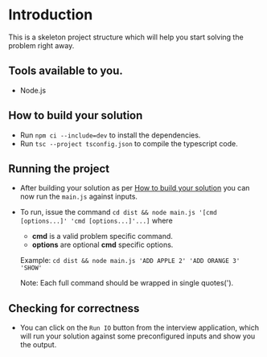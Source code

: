 # Introduction

This is a skeleton project structure which will help you start solving the problem right away.

## Tools available to you.
- Node.js

## How to build your solution

- Run `npm ci --include=dev` to install the dependencies.
- Run `tsc --project tsconfig.json` to compile the typescript code.

## Running the project 

- After building your solution as per [How to build your solution](#how-to-build-your-solution) you can now run the `main.js` against inputs. 
- To run, issue the command `cd dist && node main.js '[cmd [options...]' 'cmd [options...]'...]` where
    - **cmd** is a valid problem specific command.
    - **options** are optional **cmd** specific options.

    Example: `cd dist && node main.js 'ADD APPLE 2' 'ADD ORANGE 3' 'SHOW'` <br>

    Note: Each full command should be wrapped in single quotes(').

## Checking for correctness 

- You can click on the `Run IO` button from the interview application, which will run your solution against some preconfigured inputs and show you the output.